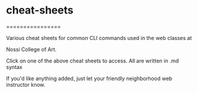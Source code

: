 # cheat-sheets
================

Various cheat sheets for common CLI commands used in the web classes at 

Nossi College of Art. 

Click on one of the above cheat sheets to access. 
All are written in .md syntax

If you'd like anything added, 
just let your friendly neighborhood web instructor know. 


